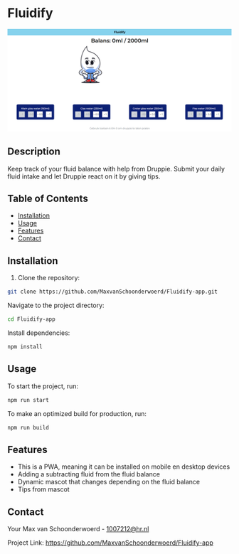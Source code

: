 # Fluidify
![Screenshot of fluidify app](src/assets/screenshot%20prototype%20fluidify.png)
## Description
Keep track of your fluid balance with help from Druppie. Submit your daily fluid intake and let Druppie react on it by giving tips. 

## Table of Contents
- [Installation](#installation)
- [Usage](#usage)
- [Features](#features)
- [Contact](#contact)

## Installation
1. Clone the repository:
```sh
git clone https://github.com/MaxvanSchoonderwoerd/Fluidify-app.git
```
Navigate to the project directory:
```sh
cd Fluidify-app
```
Install dependencies:
```sh
npm install
```
## Usage
To start the project, run:

```sh
npm run start
```

To make an optimized build for production, run:

```sh
npm run build
```

## Features
- This is a PWA, meaning it can be installed on mobile en desktop devices
- Adding a subtracting fluid from the fluid balance
- Dynamic mascot that changes depending on the fluid balance
- Tips from mascot

## Contact
Your Max van Schoonderwoerd - 1007212@hr.nl

Project Link: https://github.com/MaxvanSchoonderwoerd/Fluidify-app
